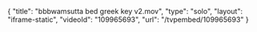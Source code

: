 {
    "title": "bbbwamsutta bed greek key v2.mov",
    "type": "solo",
    "layout": "iframe-static",
    "videoId": "109965693",
    "url": "\/tvpembed\/109965693"
}